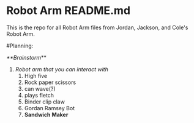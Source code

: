 # Robot Arm README.md

This is the repo for all Robot Arm files from Jordan, Jackson, and Cole's Robot Arm.

#Planning: 

_**Brainstorm_**
1. *Robot arm that you can interact with*
   1. High five
   1. Rock paper scissors 
   1. can wave(?)
   1. plays fletch 
   1. Binder clip claw 
   1. Gordan Ramsey Bot 
   1. **Sandwich Maker** 
   
